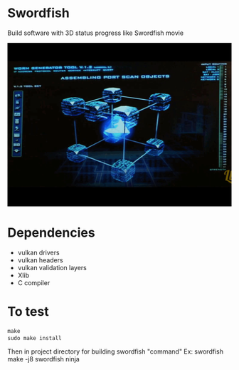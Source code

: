 # Swordfish
Build software with 3D status progress like Swordfish movie

![idea](images/swordfish_movie.gif)  

# Dependencies

- vulkan drivers
- vulkan headers
- vulkan validation layers
- Xlib
- C compiler

# To test
    make
    sudo make install
Then in project directory for building
    swordfish "command"
Ex:
    swordfish make -j8
    swordfish ninja
